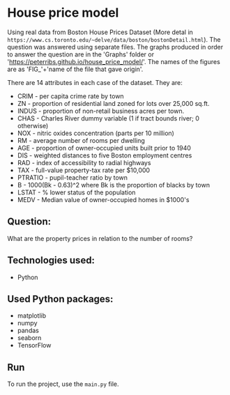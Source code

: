# House price model

Using real data from Boston House Prices Dataset (More detal in `https://www.cs.toronto.edu/~delve/data/boston/bostonDetail.html`). The question was answered using separate files. The graphs produced in order to answer the question are in the 'Graphs' folder or 'https://peterribs.github.io/house_price_model/'. The names of the figures are as 'FIG_'+'name of the file that gave origin'.

There are 14 attributes in each case of the dataset. They are:
- CRIM - per capita crime rate by town
- ZN - proportion of residential land zoned for lots over 25,000 sq.ft.
- INDUS - proportion of non-retail business acres per town.
- CHAS - Charles River dummy variable (1 if tract bounds river; 0 otherwise)
- NOX - nitric oxides concentration (parts per 10 million)
- RM - average number of rooms per dwelling
- AGE - proportion of owner-occupied units built prior to 1940
- DIS - weighted distances to five Boston employment centres
- RAD - index of accessibility to radial highways
- TAX - full-value property-tax rate per $10,000
- PTRATIO - pupil-teacher ratio by town
- B - 1000(Bk - 0.63)^2 where Bk is the proportion of blacks by town
- LSTAT - % lower status of the population
- MEDV - Median value of owner-occupied homes in $1000's

## Question:

What are the property prices in relation to the number of rooms?

## Technologies used:

- Python

## Used Python packages:

- matplotlib
- numpy
- pandas
- seaborn
- TensorFlow

## Run

To run the project, use the `main.py` file.